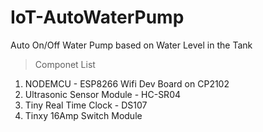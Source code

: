 # IoT-AutoWaterPump
Auto On/Off Water Pump based on Water Level in the Tank

>Componet List
1. NODEMCU - ESP8266 Wifi Dev Board on CP2102
2. Ultrasonic Sensor Module - HC-SR04
3. Tiny Real Time Clock - DS107
4. Tinxy 16Amp Switch Module 


